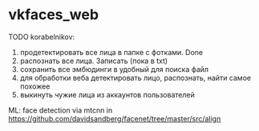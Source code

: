 # vkfaces_web
TODO korabelnikov:
1. продетектировать все лица в папке с фотками. Done
2. распознать все лица. Записать (пока в txt)
3. сохранить все эмбюдинги в удобный для поиска файл
4. для обработки веба детектировать лицо, распознать, найти самое похожее
5. выкинуть чужие лица из аккаунтов пользователей

ML:
face detection via mtcnn in https://github.com/davidsandberg/facenet/tree/master/src/align
